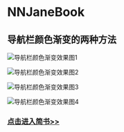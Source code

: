 # NNJaneBook
## 导航栏颜色渐变的两种方法

![导航栏颜色渐变效果图1](https://github.com/liuzhongning/NNJaneBook/blob/master/NNDemoImage/1.png)

![导航栏颜色渐变效果图2](https://github.com/liuzhongning/NNJaneBook/blob/master/NNDemoImage/2.png)

![导航栏颜色渐变效果图3](https://github.com/liuzhongning/NNJaneBook/blob/master/NNDemoImage/3.png)

![导航栏颜色渐变效果图4](https://github.com/liuzhongning/NNJaneBook/blob/master/NNDemoImage/4.png)

### [点击进入简书>>](http://www.jianshu.com/p/d26071127483)
